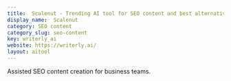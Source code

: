 ```yaml
---
title:  Scalenut - Trending AI tool for SEO content and best alternatives
display_name:  Scalenut
category: SEO content
category_slug: seo-content
key: writerly_ai
website: https://writerly.ai/
layout: aitool
---
```


Assisted SEO content creation for business teams.
